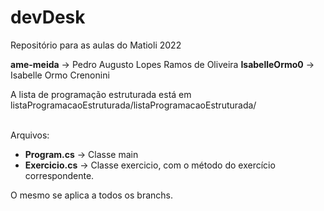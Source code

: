 # devDesk
Repositório para as aulas do Matioli
2022

**ame-meida**       -> Pedro Augusto Lopes Ramos de Oliveira
**IsabelleOrmo0**   -> Isabelle Ormo Crenonini
 
A lista de programação estruturada está em listaProgramacaoEstruturada/listaProgramacaoEstruturada/ 

<br> Arquivos:
* **Program.cs** -> Classe main
* **Exercicio.cs** -> Classe exercicio, com o método do exercício correspondente. 

O mesmo se aplica a todos os branchs. 
